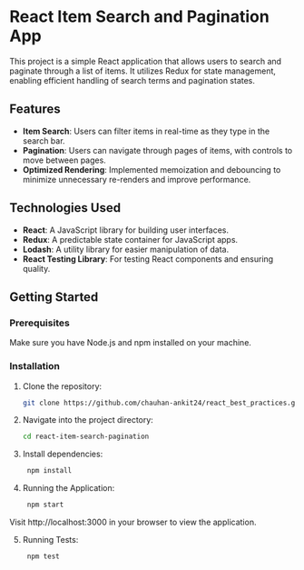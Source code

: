 # React Item Search and Pagination App

This project is a simple React application that allows users to search and paginate through a list of items. It utilizes Redux for state management, enabling efficient handling of search terms and pagination states.

## Features

- **Item Search**: Users can filter items in real-time as they type in the search bar.
- **Pagination**: Users can navigate through pages of items, with controls to move between pages.
- **Optimized Rendering**: Implemented memoization and debouncing to minimize unnecessary re-renders and improve performance.

## Technologies Used

- **React**: A JavaScript library for building user interfaces.
- **Redux**: A predictable state container for JavaScript apps.
- **Lodash**: A utility library for easier manipulation of data.
- **React Testing Library**: For testing React components and ensuring quality.

## Getting Started

### Prerequisites

Make sure you have Node.js and npm installed on your machine.

### Installation

1. Clone the repository:

   ```bash
   git clone https://github.com/chauhan-ankit24/react_best_practices.git

2. Navigate into the project directory:
    
    ```bash
    cd react-item-search-pagination
3. Install dependencies:

    ```bash
     npm install

4. Running the Application:

    ```bash
     npm start

Visit http://localhost:3000 in your browser to view the application.

5. Running Tests:
    ```bash
     npm test
    
    
    
    
